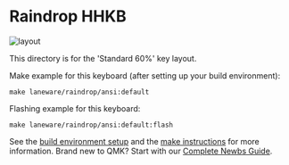 # Raindrop HHKB

![layout](https://i.imgur.com/nSO4CwYh.png)

This directory is for the 'Standard 60%' key layout.

Make example for this keyboard (after setting up your build environment):

    make laneware/raindrop/ansi:default

Flashing example for this keyboard:

    make laneware/raindrop/ansi:default:flash

See the [build environment setup](https://docs.qmk.fm/#/getting_started_build_tools) and the [make instructions](https://docs.qmk.fm/#/getting_started_make_guide) for more information. Brand new to QMK? Start with our [Complete Newbs Guide](https://docs.qmk.fm/#/newbs).
